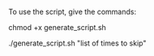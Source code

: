 To use the script, give the commands:

chmod +x generate_script.sh

./generate_script.sh <number of parallel process> <number of times> "list of times to skip"
